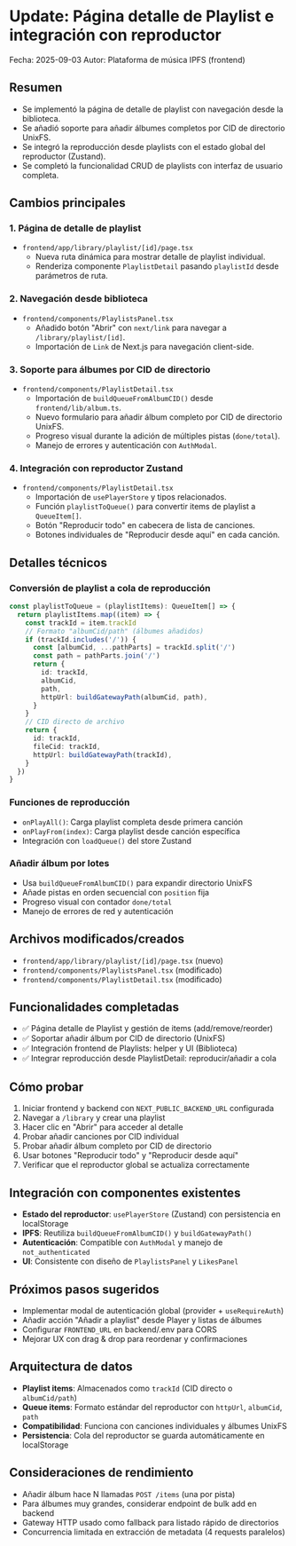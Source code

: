 # Update: Página detalle de Playlist e integración con reproductor

Fecha: 2025-09-03
Autor: Plataforma de música IPFS (frontend)

## Resumen
- Se implementó la página de detalle de playlist con navegación desde la biblioteca.
- Se añadió soporte para añadir álbumes completos por CID de directorio UnixFS.
- Se integró la reproducción desde playlists con el estado global del reproductor (Zustand).
- Se completó la funcionalidad CRUD de playlists con interfaz de usuario completa.

## Cambios principales

### 1. Página de detalle de playlist
- `frontend/app/library/playlist/[id]/page.tsx`
  - Nueva ruta dinámica para mostrar detalle de playlist individual.
  - Renderiza componente `PlaylistDetail` pasando `playlistId` desde parámetros de ruta.

### 2. Navegación desde biblioteca
- `frontend/components/PlaylistsPanel.tsx`
  - Añadido botón "Abrir" con `next/link` para navegar a `/library/playlist/[id]`.
  - Importación de `Link` de Next.js para navegación client-side.

### 3. Soporte para álbumes por CID de directorio
- `frontend/components/PlaylistDetail.tsx`
  - Importación de `buildQueueFromAlbumCID()` desde `frontend/lib/album.ts`.
  - Nuevo formulario para añadir álbum completo por CID de directorio UnixFS.
  - Progreso visual durante la adición de múltiples pistas (`done/total`).
  - Manejo de errores y autenticación con `AuthModal`.

### 4. Integración con reproductor Zustand
- `frontend/components/PlaylistDetail.tsx`
  - Importación de `usePlayerStore` y tipos relacionados.
  - Función `playlistToQueue()` para convertir items de playlist a `QueueItem[]`.
  - Botón "Reproducir todo" en cabecera de lista de canciones.
  - Botones individuales de "Reproducir desde aquí" en cada canción.

## Detalles técnicos

### Conversión de playlist a cola de reproducción
```typescript
const playlistToQueue = (playlistItems): QueueItem[] => {
  return playlistItems.map((item) => {
    const trackId = item.trackId
    // Formato "albumCid/path" (álbumes añadidos)
    if (trackId.includes('/')) {
      const [albumCid, ...pathParts] = trackId.split('/')
      const path = pathParts.join('/')
      return {
        id: trackId,
        albumCid,
        path,
        httpUrl: buildGatewayPath(albumCid, path),
      }
    }
    // CID directo de archivo
    return {
      id: trackId,
      fileCid: trackId,
      httpUrl: buildGatewayPath(trackId),
    }
  })
}
```

### Funciones de reproducción
- `onPlayAll()`: Carga playlist completa desde primera canción
- `onPlayFrom(index)`: Carga playlist desde canción específica
- Integración con `loadQueue()` del store Zustand

### Añadir álbum por lotes
- Usa `buildQueueFromAlbumCID()` para expandir directorio UnixFS
- Añade pistas en orden secuencial con `position` fija
- Progreso visual con contador `done/total`
- Manejo de errores de red y autenticación

## Archivos modificados/creados
- `frontend/app/library/playlist/[id]/page.tsx` (nuevo)
- `frontend/components/PlaylistsPanel.tsx` (modificado)
- `frontend/components/PlaylistDetail.tsx` (modificado)

## Funcionalidades completadas
- ✅ Página detalle de Playlist y gestión de items (add/remove/reorder)
- ✅ Soportar añadir álbum por CID de directorio (UnixFS)
- ✅ Integración frontend de Playlists: helper y UI (Biblioteca)
- ✅ Integrar reproducción desde PlaylistDetail: reproducir/añadir a cola

## Cómo probar
1. Iniciar frontend y backend con `NEXT_PUBLIC_BACKEND_URL` configurada
2. Navegar a `/library` y crear una playlist
3. Hacer clic en "Abrir" para acceder al detalle
4. Probar añadir canciones por CID individual
5. Probar añadir álbum completo por CID de directorio
6. Usar botones "Reproducir todo" y "Reproducir desde aquí"
7. Verificar que el reproductor global se actualiza correctamente

## Integración con componentes existentes
- **Estado del reproductor**: `usePlayerStore` (Zustand) con persistencia en localStorage
- **IPFS**: Reutiliza `buildQueueFromAlbumCID()` y `buildGatewayPath()`
- **Autenticación**: Compatible con `AuthModal` y manejo de `not_authenticated`
- **UI**: Consistente con diseño de `PlaylistsPanel` y `LikesPanel`

## Próximos pasos sugeridos
- Implementar modal de autenticación global (provider + `useRequireAuth`)
- Añadir acción "Añadir a playlist" desde Player y listas de álbumes
- Configurar `FRONTEND_URL` en backend/.env para CORS
- Mejorar UX con drag & drop para reordenar y confirmaciones

## Arquitectura de datos
- **Playlist items**: Almacenados como `trackId` (CID directo o `albumCid/path`)
- **Queue items**: Formato estándar del reproductor con `httpUrl`, `albumCid`, `path`
- **Compatibilidad**: Funciona con canciones individuales y álbumes UnixFS
- **Persistencia**: Cola del reproductor se guarda automáticamente en localStorage

## Consideraciones de rendimiento
- Añadir álbum hace N llamadas `POST /items` (una por pista)
- Para álbumes muy grandes, considerar endpoint de bulk add en backend
- Gateway HTTP usado como fallback para listado rápido de directorios
- Concurrencia limitada en extracción de metadata (4 requests paralelos)
